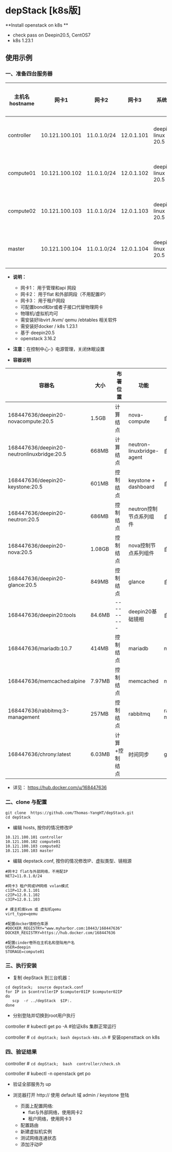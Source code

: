 # depStack [k8s版]

**Install   openstack  on k8s  **

- check pass on Deepin20.5,  CentOS7 
- k8s 1.23.1

## 使用示例

### 一、准备四台服务器

| 主机名 hostname | 网卡1          | 网卡2       | 网卡3      | 系统              | 建议配置  |
| --------------- | -------------- | ----------- | ---------- | ----------------- | --------- |
| controller      | 10.121.100.101 | 11.0.1.0/24 | 12.0.1.101 | deepin linux 20.5 | 2核8G以上 |
| compute01       | 10.121.100.102 | 11.0.1.0/24 | 12.0.1.102 | deepin linux 20.5 | 2核8G以上 |
| compute02       | 10.121.100.103 | 11.0.1.0/24 | 12.0.1.103 | deepin linux 20.5 | 2核8G以上 |
| master          | 10.121.100.104 | 11.0.1.0/24 | 12.0.1.104 | deepin linux 20.5 | 2核8G以上 |

- **说明：**
  - 网卡1： 用于管理和api 网段
  - 网卡2： 用于flat 和外部网段（不用配置IP）
  - 网卡3： 用于租户网段
  - 可配置bond和br或者子接口代替物理网卡
  - 物理机/虚拟机均可
  - 需安装好libvirt /kvm/ qemu /ebtables 相关软件
  - 需安装好docker / k8s 1.23.1
  - 基于 deepin20.5
  - openstack 3.16.2
  
- **注意**：在控制中心-》电源管理，关闭休眠设置
- **容器说明**

| 容器名                                     | 大小   | 布署位置      | 功能                      | 来源                  |
| ------------------------------------------ | ------ | ------------- | ------------------------- | --------------------- |
| 168447636/deepin20-novacompute:20.5        | 1.5GB  | 计算结点      | nova-compute              | 自编                  |
| 168447636/deepin20-neutronlinuxbridge:20.5 | 668MB  | 计算结点      | neutron-linuxbridge-agent | 自编                  |
| 168447636/deepin20-keystone:20.5           | 601MB  | 控制结点      | keystone + dashboard      | 自编                  |
| 168447636/deepin20-neutron:20.5            | 686MB  | 控制结点      | neutron控制节点系列组件   | 自编                  |
| 168447636/deepin20-nova:20.5               | 1.08GB | 控制结点      | nova控制节点系列组件      | 自编                  |
| 168447636/deepin20-glance:20.5             | 849MB  | 控制结点      | glance                    | 自编                  |
| 168447636/deepin20:tools                   | 84.6MB | ---------     | deepin20基础镜相          | 自编                  |
| 168447636/mariadb:10.7                     | 414MB  | 控制结点      | mariadb                   | mariadb:10.7          |
| 168447636/memcached:alpine                 | 7.97MB | 控制结点      | memcached                 | memcached:alpine      |
| 168447636/rabbitmq:3-management            | 257MB  | 控制结点      | rabbitmq                  | rabbitmq:3-management |
| 168447636/chrony:latest                    | 6.03MB | 计算+控制结点 | 时间同步                  | geoffh1977/chrony     |

- 详见： https://hub.docker.com/u/168447636

### 二、clone 与配置

```shell
git clone  https://github.com/Thomas-YangHT/depStack.git
cd depStack
```

- 编辑 hosts,  按你的情况修改IP

```
10.121.100.101 controller
10.121.100.102 compute01
10.121.100.103 compute02
10.121.100.103 master
```

- 编辑  depstack.conf,  按你的情况修改IP、虚拟类型、镜相源

```
#网卡2 flat与外部网络，不用配IP
NET2=11.0.1.0/24

#网卡3 租户网或VM网络 vxlan模式
c1IP=12.0.1.101
c2IP=12.0.1.102
c3IP=12.0.1.103

# 祼主机填kvm 或 虚拟机qemu
virt_type=qemu  

#配置docker镜相仓库源
#DOCKER_REGISTRY="www.myharbor.com:10443/168447636"
DOCKER_REGISTRY=https://hub.docker.com/168447636

#配置cinder卷所在主机名和登陆用户名
USER=deepin
STORAGE=compute01
```

### 三、执行安装

- 复制 depStack 到三台机器：

```
cd depStack;  source depstack.conf
for IP in $controllerIP $computer01IP $computer02IP 
do
   scp  -r ../depStack  $IP:.
done
```

- 分别登陆并切换到root用户执行

controller    #  kubectl get po -A   #验证k8s 集群正常运行

controller    # `cd depStack; bash depstack-k8s.sh`  # 安装opensttack on k8s



### 四、验证结果

controller #  `cd depStack;  bash  controller/check.sh` 

controller #  kubectl -n openstack  get po

- 验证全部服务为 up

- 浏览器打开 http://<controllerIP>  使用 default 域 admin / keystone 登陆
  - 页面上配置网络:   
    - flat与外部网络，使用网卡2
    - 租户网络，使用网卡3
  - 配置路由
  - 新建虚拟机实例
  - 测试网络连通状态
  - 添加泘动IP



